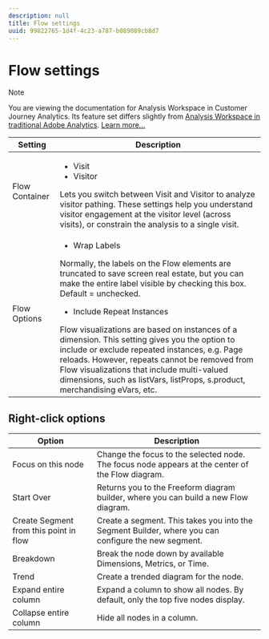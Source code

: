 ```yaml
---
description: null
title: Flow settings
uuid: 99822765-1d4f-4c23-a787-b089089cb8d7
---
```


# Flow settings

>[!NOTE]
>
>You are viewing the documentation for Analysis Workspace in Customer Journey Analytics. Its feature set differs slightly from [Analysis Workspace in traditional Adobe Analytics](https://docs.adobe.com/content/help/en/analytics/analyze/analysis-workspace/home.html). [Learn more...](/help/getting-started/cja-aa.md)

| Setting | Description |
|--- |--- |
| Flow Container |<ul><li>Visit</li><li>Visitor</li></ul> Lets you switch between Visit and Visitor to analyze visitor pathing. These settings help you understand visitor engagement at the visitor level (across visits), or constrain the analysis to a single visit.|
|Flow Options |<ul><li>Wrap Labels</li></ul> Normally, the labels on the Flow elements are truncated to save screen real estate, but you can make the entire label visible by checking this box.  Default = unchecked.<ul><li>Include Repeat Instances</li></ul> Flow visualizations are based on instances of a dimension. This setting gives you the option to include or exclude repeated instances, e.g. Page reloads. However, repeats cannot be removed from Flow visualizations that include multi-valued dimensions, such as listVars, listProps, s.product, merchandising eVars, etc.|

## Right-click options

| Option | Description |
|--- |--- |
|Focus on this node|Change the focus to the selected node. The focus node appears at the center of the Flow diagram.|
|Start Over|Returns you to the Freeform diagram builder, where you can build a new Flow diagram.|
|Create Segment from this point in flow|Create a segment. This takes you into the Segment Builder, where you can configure the new segment.|
|Breakdown|Break the node down by available Dimensions, Metrics, or Time.|
|Trend|Create a trended diagram for the node.|
|Expand entire column|Expand a column to show all nodes. By default, only the top five nodes display.|
|Collapse entire column|Hide all nodes in a column.|
